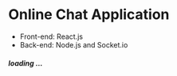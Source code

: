 # Online Chat Application

* Front-end: React.js
* Back-end: Node.js and Socket.io

##### loading ...
